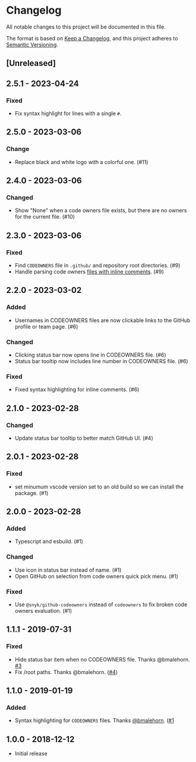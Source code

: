 # Changelog

All notable changes to this project will be documented in this file.

The format is based on [Keep a Changelog](https://keepachangelog.com/en/1.0.0/),
and this project adheres to [Semantic Versioning](https://semver.org/spec/v2.0.0.html).

## [Unreleased]

## 2.5.1 - 2023-04-24

### Fixed

- Fix syntax highlight for lines with a single `#`.

## 2.5.0 - 2023-03-06

### Change

- Replace black and white logo with a colorful one. (#11)

## 2.4.0 - 2023-03-06

### Changed

- Show "None" when a code owners file exists, but there are no owners for the current file. (#10)

## 2.3.0 - 2023-03-06

### Fixed

- Find `CODEOWNERS` file in `.github/` and repository root directories. (#9)
- Handle parsing code owners [files with inline comments](https://github.com/snyk/github-codeowners/commit/64dc4df353de62f0c96dae96897e283e66d5be37). (#9)

## 2.2.0 - 2023-03-02

### Added

- Usernames in CODEOWNERS files are now clickable links to the GitHub profile or team page. (#6)

### Changed

- Clicking status bar now opens line in CODEOWNERS file. (#6)
- Status bar tooltip now includes line number in CODEOWNERS file. (#6)

### Fixed

- Fixed syntax highlighting for inline comments. (#6)

## 2.1.0 - 2023-02-28

### Changed

- Update status bar tooltip to better match GitHub UI. (#4)

## 2.0.1 - 2023-02-28

### Fixed

- set minumum vscode version set to an old build so we can install the package. (#1)

## 2.0.0 - 2023-02-28

### Added

- Typescript and esbuild. (#1)

### Changed

- Use icon in status bar instead of name. (#1)
- Open GitHub on selection from code owners quick pick menu. (#1)

### Fixed

- Use `@snyk/github-codeowners` instead of `codeowners` to fix broken code owners evaluation. (#1)

## 1.1.1 - 2019-07-31

### Fixed

- Hide status bar item when no CODEOWNERS file. Thanks @bmalehorn. [#3](https://github.com/jasonnutter/vscode-codeowners/pull/3)
- Fix /root paths. Thanks @bmalehorn. ([#4](https://github.com/jasonnutter/vscode-codeowners/pull/4))

## 1.1.0 - 2019-01-19

### Added

- Syntax highlighting for `CODEOWNERS` files. Thanks [@bmalehorn](https://github.com/bmalehorn). ([#1](https://github.com/jasonnutter/vscode-codeowners/pull/1)

## 1.0.0 - 2018-12-12

- Initial release
